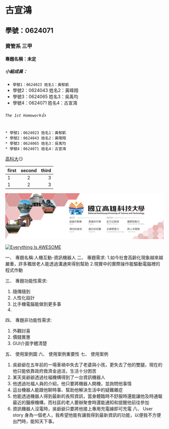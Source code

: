 # 古宣鴻

## 學號：0624071

### 資管系 三甲

#### 專題名稱：未定

##### 小組成員：
* `學號1：0624023 姓名1：黃郁凱`
* 學號2：0624043 姓名2：黃暐翔
* 學號3：0624065 姓名3：吳禹均
* 學號4：0624071 姓名4：古宣鴻

###### `The 1st Homework`:+1:

```
* 學號1：0624023 姓名1：黃郁凱
* 學號2：0624043 姓名2：黃暐翔
* 學號3：0624065 姓名3：吳禹均
* 學號4：0624071 姓名4：古宣鴻
```
[高科大](https://www.nkust.edu.tw/):smirk:

|first|second|third|
|:----|:----:|----:|
|1|2|3|
|1|2|3|

![NKFUST](nkust.jpg "第一科大")

[![Everything Is AWESOME](https://img.youtube.com/vi/StTqXEQ2l-Y/0.jpg)](https://www.youtube.com/watch?v=StTqXEQ2l-Y "Everything Is AWESOME")

一、	專題名稱:人機互動-資訊機器人
二、	專題需求:
1.如今社會高齡化現象越來越嚴重，許多獨居老人能透過溝通來得到幫助
2.現實中的實際操作能驅動電腦裡的程式作動

三、	專題功能性需求:
1.	隨傳隨到
2.	人性化設計
3.	比手機電腦能做到更多事
4.	
四、	專題非功能性需求:
1.	外觀討喜
2.	價錢實惠
3.	GUI介面字體清楚

五、	使用案例圖
六、	使用案例重要性
七、	使用案例
1.	吳爺爺在五年前的一場車禍中失去了老婆與小孩，更失去了他的雙腿，現在的他只能依靠政府救濟金過活，生活十分困苦
2.	某天吳爺爺透過社福機構得到了一台資訊機器人
3.	他透過社福人員的介紹，他只要將機器人開機，並詢問他事情
4.	這台機器人能跟他聊時事、幫助他解決生活中的疑難雜症
5.	他能透過機器人得到最新的長照資訊，當身體臨時不舒服時還能讓他及時通報最近的醫療機構，而社區的老人要辦聚會時還能通知和提醒他前往參加
6.	資訊機器人沒電時，吳爺爺只要將他接上專用充電線即可充電
八、	User story
身為一個老人，我希望他能有讓我得到最新資訊的功能，以便我不方便出門時，能知天下事。


